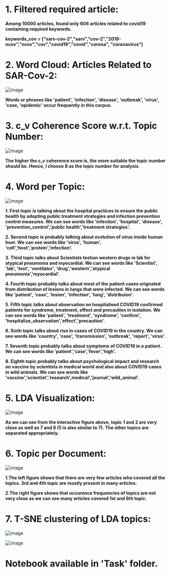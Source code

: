 # **1. Filtered required article:**
**Among 10000 articles, found only 606 articles related to covid19 containing required keywords.**

**keywords_cov = ["sars-cov-2","sars","cov-2","2019-ncov","ncov","cov","covid19","covid","corona",
             "coronavirus"]**

# **2. Word Cloud: Articles Related to SAR-Cov-2:**

![image](https://user-images.githubusercontent.com/80167074/209726867-c4c29eef-b75f-406f-9781-60a1cd8f9020.png)

**Words or phrases like  'patient', 'infection', 'disease', 'outbreak', 'virus', 'case, 'epidemic' occur frequently in this corpus.**

# **3. c_v Coherence Score w.r.t. Topic Number:**
![image](https://user-images.githubusercontent.com/80167074/209726987-186366f8-e4b7-4a14-89ce-d62c3f82bee5.png)

**The higher the c_v coherence score is, the more suitable the topic number should be. Hence, I choose 8 as the topic number for analysis.**

# **4. Word per Topic:**

![image](https://user-images.githubusercontent.com/80167074/209727120-26a38b1f-7232-40d7-8ef1-703a6129d020.png)

**1. First topic is talking about the hospital practices to ensure the public health by adopting public treatment strategies and infection prevention control measures. We can see words like 'infection', 'hospital', 'disease', 'prevention_control','public health','treatment strategies'.**

**2. Second topic is probably talking about evolution of virus inside human host. We can see words like  'virus', 'human', 'cell','host','protein','infection'.**

**3. Third topic talks about Scientists testion western drugs in lab for atypical pneumonia and myocardial. We can see words like 'Scientist', 'lab', 'test', 'ventilator', 'drug','western','atypical pneumonia','myocardial'.**

**4. Fourth topic probably talks about most of the patient cases orignated from distribution of lesions in lungs that were infected. We can see words like 'patient', 'case', 'lesion', 'infection', 'lung', 'distribuion'.**

**5. Fifth topic talks about observation on hospitalised COVID19 confirmed patients for syndrome, treatment, effect and precaution in isolation. We can see words like 'patient', 'treatment', 'syndrome', 'confirm', 'hospitalize_observation','effect','precaution'.**

**6. Sixth topic talks about rise in cases of COVID19 in the country. We can see words like 'country', 'case', 'transmission', 'outbreak', 'report', 'virus'.**

**7. Seventh topic probably talks about symptoms of COVID19 in a patient. We can see words like 'patient','case','fever','high'.**

**8. Eighth topic probably talks about psychological impact and research on vaccine by scientists in medical world and also about COVID19 cases in wild animals. We can see words like 'vaccine','scientist','research',medical','journal','wild_animal'.**

# **5. LDA Visualization:**
![image](https://user-images.githubusercontent.com/80167074/209727434-41bd143d-9385-4f0b-99b6-2980b5df1506.png)

**As we can see from the interactive figure above, topic 1 and 2 are very close as well as 7 and 8 (5 is also similar to 7). The other topics are separated appropriately.**


# **6. Topic per Document:**
![image](https://user-images.githubusercontent.com/80167074/209727348-4af9e927-f29e-4eb1-9c75-67a578eab7f7.png)

**1.The left figure shows that there are very few articles who covered all the topics. 3rd and 4th topic are mostly present in many articles.**

**2.The right figure shows that occurence frequencies of topics are not very close as we can see many articles covered 1st and 6th topic.**

# **7. T-SNE clustering of LDA topics:**

![image](https://user-images.githubusercontent.com/80167074/209727614-05222930-f330-4dcb-849f-71b7de61ce3b.png)

![image](https://user-images.githubusercontent.com/80167074/209727582-37ee6d7d-9085-49e6-ac34-3e19d459c686.png)



# Notebook available in 'Task' folder.

